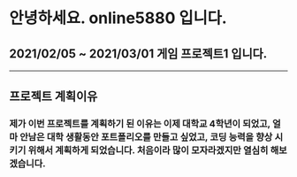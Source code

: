 # 안녕하세요. online5880 입니다.
## 2021/02/05 ~ 2021/03/01 게임 프로젝트1 입니다.
-----

## 프로젝트 계획이유
### 제가 이번 프로젝트를 계획하기 된 이유는 이제 대학교 4학년이 되었고, 얼마 안남은 대학 생활동안 포트폴리오를 만들고 싶었고, 코딩 능력을 향상 시키기 위해서 계획하게 되었습니다. 처음이라 많이 모자라겠지만 열심히 해보겠습니다.
